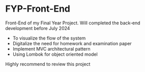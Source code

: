 # FYP-Front-End
Front-End of my Final Year Project. Will completed the back-end development before July 2024 

+ To visualize the flow of the system
+ Digitalize the need for homework and examination paper
+ Implement MVC architectural pattern
+ Using Lombok for object oriented model

Highly recommend to review this project
